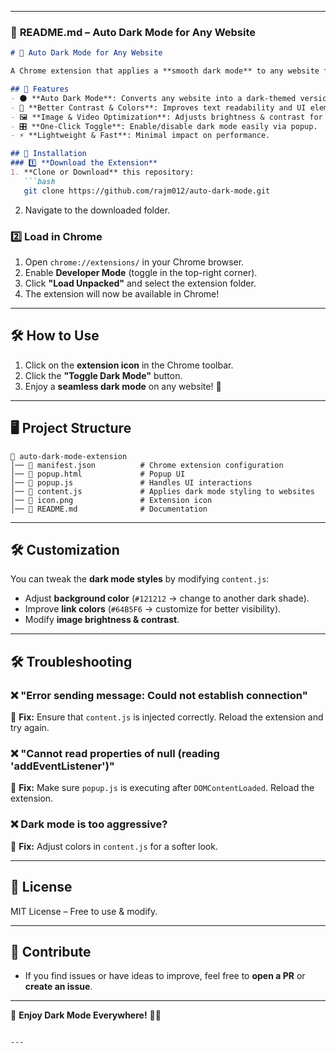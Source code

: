 
---

### 📜 **README.md** – Auto Dark Mode for Any Website  

```md
# 🌙 Auto Dark Mode for Any Website

A Chrome extension that applies a **smooth dark mode** to any website for a better browsing experience. This extension intelligently inverts colors, improves contrast, and ensures readability for all elements.

## 🚀 Features
- 🌑 **Auto Dark Mode**: Converts any website into a dark-themed version.
- 🎨 **Better Contrast & Colors**: Improves text readability and UI elements.
- 🖼️ **Image & Video Optimization**: Adjusts brightness & contrast for better visuals.
- 🎛 **One-Click Toggle**: Enable/disable dark mode easily via popup.
- ⚡ **Lightweight & Fast**: Minimal impact on performance.

## 📌 Installation
### 1️⃣ **Download the Extension**
1. **Clone or Download** this repository:
   ```bash
   git clone https://github.com/rajm012/auto-dark-mode.git
   ```
2. Navigate to the downloaded folder.

### 2️⃣ **Load in Chrome**
1. Open `chrome://extensions/` in your Chrome browser.
2. Enable **Developer Mode** (toggle in the top-right corner).
3. Click **"Load Unpacked"** and select the extension folder.
4. The extension will now be available in Chrome!

---

## 🛠️ **How to Use**
1. Click on the **extension icon** in the Chrome toolbar.
2. Click the **"Toggle Dark Mode"** button.
3. Enjoy a **seamless dark mode** on any website! 🌙

---

## 🖥️ **Project Structure**
```
📂 auto-dark-mode-extension
│── 📄 manifest.json          # Chrome extension configuration
│── 📄 popup.html             # Popup UI
│── 📄 popup.js               # Handles UI interactions
│── 📄 content.js             # Applies dark mode styling to websites
│── 📄 icon.png               # Extension icon
│── 📄 README.md              # Documentation
```

---

## 🛠️ **Customization**
You can tweak the **dark mode styles** by modifying `content.js`:

- Adjust **background color** (`#121212` → change to another dark shade).
- Improve **link colors** (`#64B5F6` → customize for better visibility).
- Modify **image brightness & contrast**.

---

## 🛠️ **Troubleshooting**
### ❌ "Error sending message: Could not establish connection"
🔹 **Fix:** Ensure that `content.js` is injected correctly. Reload the extension and try again.

### ❌ "Cannot read properties of null (reading 'addEventListener')"
🔹 **Fix:** Make sure `popup.js` is executing after `DOMContentLoaded`. Reload the extension.

### ❌ Dark mode is too aggressive?
🔹 **Fix:** Adjust colors in `content.js` for a softer look.

---

## 📜 **License**
MIT License – Free to use & modify.  

---

## 🌟 **Contribute**
- If you find issues or have ideas to improve, feel free to **open a PR** or **create an issue**.

---

🚀 **Enjoy Dark Mode Everywhere!** 🌙✨
```

---

